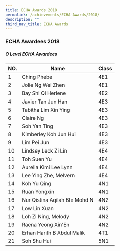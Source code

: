 ```yaml
---
title: ECHA Awards 2018
permalink: /achievements/ECHA-Awards/2018/
description: ""
third_nav_title: ECHA Awards
---
```

### ECHA Awardees 2018
##### O Level ECHA Awardees

| NO. | Name | Class |
|---|---|---|
| 1 | Ching Phebe | 4E1 |
| 2 | Jolie Ng Wei Zhen | 4E1 |
| 3 | Bay Shi Qi Herlene | 4E2 |
| 4 | Javier Tan Jun Han | 4E3 |
| 5 | Tabitha Lim Xin Ying | 4E3 |
| 6 | Claire Ng | 4E3 |
| 7 | Soh Yan Ting | 4E3 |
| 8 | Kimberley Koh Jun Hui | 4E3 |
| 9 | Lim Pei Jun | 4E3 |
| 10 | Lindsey Leck Zi Lin | 4E4 |
| 11 | Toh Suen Yu | 4E4 |
| 12 | Aurelia Kimi Lee Lynn | 4E4 |
| 13 | Lee Ying Zhe, Melvern | 4E4 |
| 14 | Koh Yu Qing | 4N1 |
| 15 | Ruan Yongxin | 4N1 |
| 16 | Nur Qistina Aqilah Bte Mohd N | 4N2 |
| 17 | Low Lin Xuan | 4N2 |
| 18 | Loh Zi Ning, Melody | 4N2 |
| 19 | Raena Yeong Xin'En | 4N2 |
| 20 | Erhan Harith B Abdul Malik | 4T1 |
| 21 | Soh Shu Hui | 5N1 |